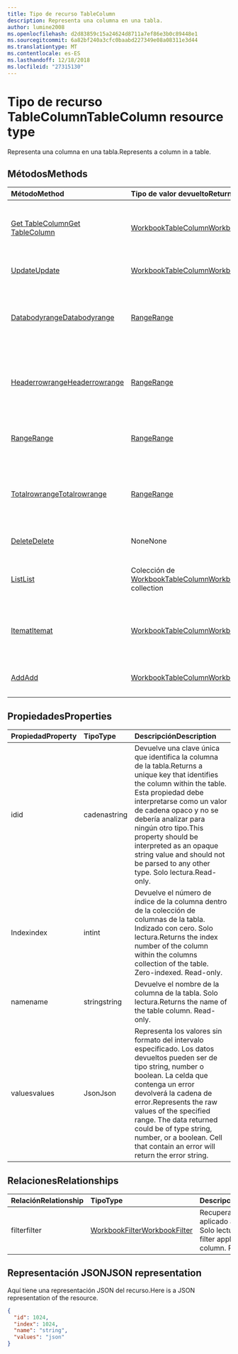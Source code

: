 ```yaml
---
title: Tipo de recurso TableColumn
description: Representa una columna en una tabla.
author: lumine2008
ms.openlocfilehash: d2d83859c15a24624d8711a7ef86e3b0c89448e1
ms.sourcegitcommit: 6a82bf240a3cfc0baabd227349e08a08311e3d44
ms.translationtype: MT
ms.contentlocale: es-ES
ms.lasthandoff: 12/18/2018
ms.locfileid: "27315130"
---
```

# <a name="tablecolumn-resource-type"></a><span data-ttu-id="a088d-103">Tipo de recurso TableColumn</span><span class="sxs-lookup"><span data-stu-id="a088d-103">TableColumn resource type</span></span>

<span data-ttu-id="a088d-104">Representa una columna en una tabla.</span><span class="sxs-lookup"><span data-stu-id="a088d-104">Represents a column in a table.</span></span>


## <a name="methods"></a><span data-ttu-id="a088d-105">Métodos</span><span class="sxs-lookup"><span data-stu-id="a088d-105">Methods</span></span>

| <span data-ttu-id="a088d-106">Método</span><span class="sxs-lookup"><span data-stu-id="a088d-106">Method</span></span>           | <span data-ttu-id="a088d-107">Tipo de valor devuelto</span><span class="sxs-lookup"><span data-stu-id="a088d-107">Return Type</span></span>    |<span data-ttu-id="a088d-108">Descripción</span><span class="sxs-lookup"><span data-stu-id="a088d-108">Description</span></span>|
|:---------------|:--------|:----------|
|[<span data-ttu-id="a088d-109">Get TableColumn</span><span class="sxs-lookup"><span data-stu-id="a088d-109">Get TableColumn</span></span>](../api/tablecolumn-get.md) | [<span data-ttu-id="a088d-110">WorkbookTableColumn</span><span class="sxs-lookup"><span data-stu-id="a088d-110">WorkbookTableColumn</span></span>](tablecolumn.md) |<span data-ttu-id="a088d-111">Lee las propiedades y relaciones del objeto tableColumn.</span><span class="sxs-lookup"><span data-stu-id="a088d-111">Read properties and relationships of tableColumn object.</span></span>|
|[<span data-ttu-id="a088d-112">Update</span><span class="sxs-lookup"><span data-stu-id="a088d-112">Update</span></span>](../api/tablecolumn-update.md) | [<span data-ttu-id="a088d-113">WorkbookTableColumn</span><span class="sxs-lookup"><span data-stu-id="a088d-113">WorkbookTableColumn</span></span>](tablecolumn.md) |<span data-ttu-id="a088d-114">Actualiza el objeto TableColumn.</span><span class="sxs-lookup"><span data-stu-id="a088d-114">Update TableColumn object.</span></span> |
|[<span data-ttu-id="a088d-115">Databodyrange</span><span class="sxs-lookup"><span data-stu-id="a088d-115">Databodyrange</span></span>](../api/tablecolumn-databodyrange.md)|[<span data-ttu-id="a088d-116">Range</span><span class="sxs-lookup"><span data-stu-id="a088d-116">Range</span></span>](range.md)|<span data-ttu-id="a088d-117">Obtiene el objeto de rango asociado al cuerpo de datos de la columna.</span><span class="sxs-lookup"><span data-stu-id="a088d-117">Gets the range object associated with the data body of the column.</span></span>|
|[<span data-ttu-id="a088d-118">Headerrowrange</span><span class="sxs-lookup"><span data-stu-id="a088d-118">Headerrowrange</span></span>](../api/tablecolumn-headerrowrange.md)|[<span data-ttu-id="a088d-119">Range</span><span class="sxs-lookup"><span data-stu-id="a088d-119">Range</span></span>](range.md)|<span data-ttu-id="a088d-120">Obtiene el objeto de rango asociado a la fila de encabezado de la columna.</span><span class="sxs-lookup"><span data-stu-id="a088d-120">Gets the range object associated with the header row of the column.</span></span>|
|[<span data-ttu-id="a088d-121">Range</span><span class="sxs-lookup"><span data-stu-id="a088d-121">Range</span></span>](../api/tablecolumn-range.md)|[<span data-ttu-id="a088d-122">Range</span><span class="sxs-lookup"><span data-stu-id="a088d-122">Range</span></span>](range.md)|<span data-ttu-id="a088d-123">Obtiene el objeto de rango asociado a toda la columna.</span><span class="sxs-lookup"><span data-stu-id="a088d-123">Gets the range object associated with the entire column.</span></span>|
|[<span data-ttu-id="a088d-124">Totalrowrange</span><span class="sxs-lookup"><span data-stu-id="a088d-124">Totalrowrange</span></span>](../api/tablecolumn-totalrowrange.md)|[<span data-ttu-id="a088d-125">Range</span><span class="sxs-lookup"><span data-stu-id="a088d-125">Range</span></span>](range.md)|<span data-ttu-id="a088d-126">Obtiene el objeto de rango asociado a la fila de totales de la columna.</span><span class="sxs-lookup"><span data-stu-id="a088d-126">Gets the range object associated with the totals row of the column.</span></span>|
|[<span data-ttu-id="a088d-127">Delete</span><span class="sxs-lookup"><span data-stu-id="a088d-127">Delete</span></span>](../api/tablecolumn-delete.md)|<span data-ttu-id="a088d-128">None</span><span class="sxs-lookup"><span data-stu-id="a088d-128">None</span></span>|<span data-ttu-id="a088d-129">Elimina la columna de la tabla.</span><span class="sxs-lookup"><span data-stu-id="a088d-129">Deletes the column from the table.</span></span>|
|[<span data-ttu-id="a088d-130">List</span><span class="sxs-lookup"><span data-stu-id="a088d-130">List</span></span>](../api/tablecolumn-list.md) | <span data-ttu-id="a088d-131">Colección de [WorkbookTableColumn](tablecolumn.md)</span><span class="sxs-lookup"><span data-stu-id="a088d-131">[WorkbookTableColumn](tablecolumn.md) collection</span></span> |<span data-ttu-id="a088d-132">Obtiene la colección de objetos tableColumn.</span><span class="sxs-lookup"><span data-stu-id="a088d-132">Get tableColumn object collection.</span></span> |
|[<span data-ttu-id="a088d-133">Itemat</span><span class="sxs-lookup"><span data-stu-id="a088d-133">Itemat</span></span>](../api/tablecolumncollection-itemat.md)|[<span data-ttu-id="a088d-134">WorkbookTableColumn</span><span class="sxs-lookup"><span data-stu-id="a088d-134">WorkbookTableColumn</span></span>](tablecolumn.md)|<span data-ttu-id="a088d-135">Obtiene una columna en función de su posición en la colección.</span><span class="sxs-lookup"><span data-stu-id="a088d-135">Gets a column based on its position in the collection.</span></span>|
|[<span data-ttu-id="a088d-136">Add</span><span class="sxs-lookup"><span data-stu-id="a088d-136">Add</span></span>](../api/tablecolumncollection-add.md)|[<span data-ttu-id="a088d-137">WorkbookTableColumn</span><span class="sxs-lookup"><span data-stu-id="a088d-137">WorkbookTableColumn</span></span>](tablecolumn.md)|<span data-ttu-id="a088d-138">Agrega una nueva columna a la tabla.</span><span class="sxs-lookup"><span data-stu-id="a088d-138">Adds a new column to the table.</span></span>|

## <a name="properties"></a><span data-ttu-id="a088d-139">Propiedades</span><span class="sxs-lookup"><span data-stu-id="a088d-139">Properties</span></span>
| <span data-ttu-id="a088d-140">Propiedad</span><span class="sxs-lookup"><span data-stu-id="a088d-140">Property</span></span>     | <span data-ttu-id="a088d-141">Tipo</span><span class="sxs-lookup"><span data-stu-id="a088d-141">Type</span></span>   |<span data-ttu-id="a088d-142">Descripción</span><span class="sxs-lookup"><span data-stu-id="a088d-142">Description</span></span>|
|:---------------|:--------|:----------|
|<span data-ttu-id="a088d-143">id</span><span class="sxs-lookup"><span data-stu-id="a088d-143">id</span></span>|<span data-ttu-id="a088d-144">cadena</span><span class="sxs-lookup"><span data-stu-id="a088d-144">string</span></span>|<span data-ttu-id="a088d-145">Devuelve una clave única que identifica la columna de la tabla.</span><span class="sxs-lookup"><span data-stu-id="a088d-145">Returns a unique key that identifies the column within the table.</span></span> <span data-ttu-id="a088d-146">Esta propiedad debe interpretarse como un valor de cadena opaco y no se debería analizar para ningún otro tipo.</span><span class="sxs-lookup"><span data-stu-id="a088d-146">This property should be interpreted as an opaque string value and should not be parsed to any other type.</span></span> <span data-ttu-id="a088d-147">Solo lectura.</span><span class="sxs-lookup"><span data-stu-id="a088d-147">Read-only.</span></span>|
|<span data-ttu-id="a088d-148">Index</span><span class="sxs-lookup"><span data-stu-id="a088d-148">index</span></span>|<span data-ttu-id="a088d-149">int</span><span class="sxs-lookup"><span data-stu-id="a088d-149">int</span></span>|<span data-ttu-id="a088d-p102">Devuelve el número de índice de la columna dentro de la colección de columnas de la tabla. Indizado con cero. Solo lectura.</span><span class="sxs-lookup"><span data-stu-id="a088d-p102">Returns the index number of the column within the columns collection of the table. Zero-indexed. Read-only.</span></span>|
|<span data-ttu-id="a088d-153">name</span><span class="sxs-lookup"><span data-stu-id="a088d-153">name</span></span>|<span data-ttu-id="a088d-154">string</span><span class="sxs-lookup"><span data-stu-id="a088d-154">string</span></span>|<span data-ttu-id="a088d-p103">Devuelve el nombre de la columna de la tabla. Solo lectura.</span><span class="sxs-lookup"><span data-stu-id="a088d-p103">Returns the name of the table column. Read-only.</span></span>|
|<span data-ttu-id="a088d-157">values</span><span class="sxs-lookup"><span data-stu-id="a088d-157">values</span></span>|<span data-ttu-id="a088d-158">Json</span><span class="sxs-lookup"><span data-stu-id="a088d-158">Json</span></span>|<span data-ttu-id="a088d-p104">Representa los valores sin formato del intervalo especificado. Los datos devueltos pueden ser de tipo string, number o boolean. La celda que contenga un error devolverá la cadena de error.</span><span class="sxs-lookup"><span data-stu-id="a088d-p104">Represents the raw values of the specified range. The data returned could be of type string, number, or a boolean. Cell that contain an error will return the error string.</span></span>|

## <a name="relationships"></a><span data-ttu-id="a088d-162">Relaciones</span><span class="sxs-lookup"><span data-stu-id="a088d-162">Relationships</span></span>
| <span data-ttu-id="a088d-163">Relación</span><span class="sxs-lookup"><span data-stu-id="a088d-163">Relationship</span></span> | <span data-ttu-id="a088d-164">Tipo</span><span class="sxs-lookup"><span data-stu-id="a088d-164">Type</span></span>   |<span data-ttu-id="a088d-165">Descripción</span><span class="sxs-lookup"><span data-stu-id="a088d-165">Description</span></span>|
|:---------------|:--------|:----------|
|<span data-ttu-id="a088d-166">filter</span><span class="sxs-lookup"><span data-stu-id="a088d-166">filter</span></span>|[<span data-ttu-id="a088d-167">WorkbookFilter</span><span class="sxs-lookup"><span data-stu-id="a088d-167">WorkbookFilter</span></span>](filter.md)|<span data-ttu-id="a088d-p105">Recupera el filtro aplicado a la columna. Solo lectura.</span><span class="sxs-lookup"><span data-stu-id="a088d-p105">Retrieve the filter applied to the column. Read-only.</span></span>|

## <a name="json-representation"></a><span data-ttu-id="a088d-170">Representación JSON</span><span class="sxs-lookup"><span data-stu-id="a088d-170">JSON representation</span></span>

<span data-ttu-id="a088d-171">Aquí tiene una representación JSON del recurso.</span><span class="sxs-lookup"><span data-stu-id="a088d-171">Here is a JSON representation of the resource.</span></span>

<!--{
  "blockType": "resource",
  "optionalProperties": [],
  "keyProperty": "id",
  "baseType": "microsoft.graph.entity",
  "@odata.type": "microsoft.graph.workbookTableColumn"
}-->

```json
{
  "id": 1024,
  "index": 1024,
  "name": "string",
  "values": "json"
}

```

<!-- uuid: 8fcb5dbc-d5aa-4681-8e31-b001d5168d79
2015-10-25 14:57:30 UTC -->
<!-- {
  "type": "#page.annotation",
  "description": "TableColumn resource",
  "keywords": "",
  "section": "documentation",
  "tocPath": ""
}-->
